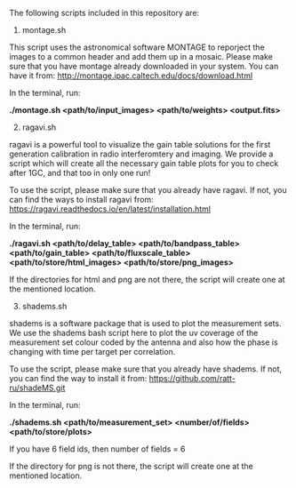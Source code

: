 The following scripts included in this repository are: 

1. montage.sh

This script uses the astronomical software MONTAGE to reporject the images to a common header and add them up in a mosaic. Please make sure that you have montage already downloaded in your system. You can have it from: http://montage.ipac.caltech.edu/docs/download.html

In the terminal, run:


**./montage.sh <path/to/input_images> <path/to/weights> <output.fits>**


2. ragavi.sh

ragavi is a powerful tool to visualize the gain table solutions for the first generation calibration in radio interferomtery and imaging. We provide a script which will create all the necessary gain table plots for you to check after 1GC, and that too in only one run! 

To use the script, please make sure that you already have ragavi. If not, you can find the ways to install ragavi from: https://ragavi.readthedocs.io/en/latest/installation.html


In the terminal, run: 

**./ragavi.sh <path/to/delay_table> <path/to/bandpass_table> <path/to/gain_table> <path/to/fluxscale_table> <path/to/store/html_images> <path/to/store/png_images>**

If the directories for html and png are not there, the script will create one at the mentioned location.


3. shadems.sh

shadems is a software package that is used to plot the measurement sets. We use the shadems bash script here to plot the uv coverage of the measurement set colour coded by the antenna and also how the phase is changing with time per target per correlation. 

To use the script, please make sure that you already have shadems. If not, you can find the way to install it from: https://github.com/ratt-ru/shadeMS.git


In the terminal, run:


**./shadems.sh <path/to/measurement_set> <number/of/fields> <path/to/store/plots>**

If you have 6 field ids, then number of fields = 6

If the directory for png is not there, the script will create one at the mentioned location.


